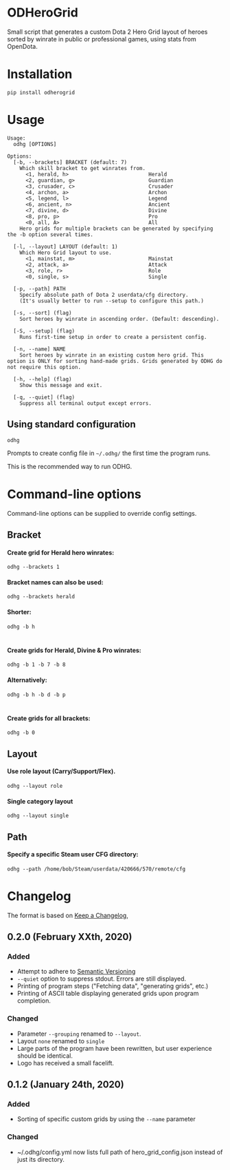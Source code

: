# ODHeroGrid


Small script that generates a custom Dota 2 Hero Grid layout of heroes sorted 
by winrate in public or professional games, using stats from OpenDota.


# Installation
```
pip install odherogrid
```


# Usage
```
Usage:
  odhg [OPTIONS]

Options:
  [-b, --brackets] BRACKET (default: 7)
    Which skill bracket to get winrates from.
      <1, herald, h>                          Herald
      <2, guardian, g>                        Guardian
      <3, crusader, c>                        Crusader
      <4, archon, a>                          Archon
      <5, legend, l>                          Legend
      <6, ancient, n>                         Ancient
      <7, divine, d>                          Divine
      <8, pro, p>                             Pro
      <0, all, A>                             All
    Hero grids for multiple brackets can be generated by specifying the -b option several times.

  [-l, --layout] LAYOUT (default: 1)
    Which Hero Grid layout to use.
      <1, mainstat, m>                        Mainstat
      <2, attack, a>                          Attack
      <3, role, r>                            Role
      <0, single, s>                          Single

  [-p, --path] PATH
    Specify absolute path of Dota 2 userdata/cfg directory.
    (It's usually better to run --setup to configure this path.)

  [-s, --sort] (flag)
    Sort heroes by winrate in ascending order. (Default: descending).

  [-S, --setup] (flag)
    Runs first-time setup in order to create a persistent config.

  [-n, --name] NAME
    Sort heroes by winrate in an existing custom hero grid. This option is ONLY for sorting hand-made grids. Grids generated by ODHG do not require this option.

  [-h, --help] (flag)
    Show this message and exit.

  [-q, --quiet] (flag)
    Suppress all terminal output except errors.

```
## Using standard configuration 
```
odhg
```
Prompts to create config file in `~/.odhg/` the first time the program runs.

This is the recommended way to run ODHG.

# Command-line options
Command-line options can be supplied to override config settings.


## Bracket


#### Create grid for Herald hero winrates:
```
odhg --brackets 1
```


#### Bracket names can also be used:
```
odhg --brackets herald
```


#### Shorter:
```
odhg -b h
```


#
#### Create grids for Herald, Divine & Pro winrates:
```
odhg -b 1 -b 7 -b 8
```

#### Alternatively:
```
odhg -b h -b d -b p
```


#
#### Create grids for all brackets:
```
odhg -b 0
```


## Layout
#### Use role layout (Carry/Support/Flex). 
```
odhg --layout role
```

#### Single category layout
```
odhg --layout single
```


## Path
#### Specify a specific Steam user CFG directory:
```
odhg --path /home/bob/Steam/userdata/420666/570/remote/cfg
```



# Changelog

The format is based on [Keep a Changelog](https://keepachangelog.com/en/1.0.0/),

## 0.2.0 (February XXth, 2020)
### Added
- Attempt to adhere to [Semantic Versioning](http://semver.org/)
- `--quiet` option to suppress stdout. Errors are still displayed.
- Printing of program steps ("Fetching data", "generating grids", etc.)
- Printing of ASCII table displaying generated grids upon program completion.

### Changed
- Parameter `--grouping` renamed to `--layout`.
- Layout `none` renamed to `single`
- Large parts of the program have been rewritten, but user experience should be identical.
- Logo has received a small facelift.

## 0.1.2 (January 24th, 2020)
### Added
- Sorting of specific custom grids by using the `--name` parameter

### Changed
- ~/.odhg/config.yml now lists full path of hero_grid_config.json instead of just its directory.